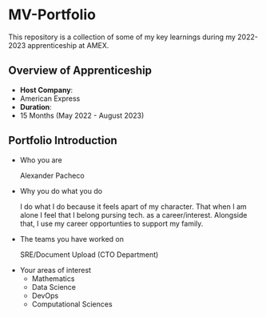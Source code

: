 # MV-Portfolio

This repository is a collection of some of my key learnings during my 2022-2023 apprenticeship at AMEX.

## Overview of Apprenticeship
- **Host Company**:
- American Express
- **Duration**:
- 15 Months (May 2022 - August 2023)

## Portfolio Introduction
- Who you are
  <p>Alexander Pacheco</p>
- Why you do what you do
  <p>I do what I do because it feels apart of my character. That when I am alone I feel that I belong pursing tech. as a career/interest. Alongside that, I use my career opportunties to support my family.</p>
- The teams you have worked on
  <p>SRE/Document Upload (CTO Department)</p>
- Your areas of interest
  <ul>
    <li>Mathematics</li>
    <li>Data Science</li>
    <li>DevOps</li>
    <li>Computational Sciences</li>
  </ul>
